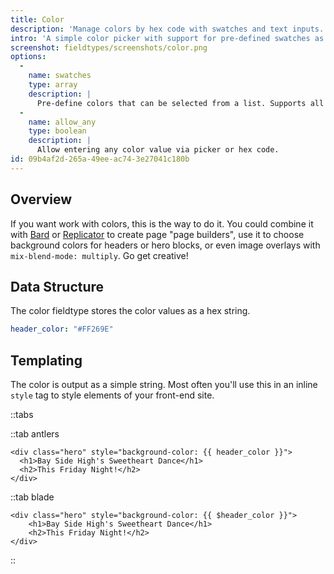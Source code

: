 ```yaml
---
title: Color
description: 'Manage colors by hex code with swatches and text inputs.'
intro: 'A simple color picker with support for pre-defined swatches as well as entering a color by hex code.'
screenshot: fieldtypes/screenshots/color.png
options:
  -
    name: swatches
    type: array
    description: |
      Pre-define colors that can be selected from a list. Supports all color mode formats.
  -
    name: allow_any
    type: boolean
    description: |
      Allow entering any color value via picker or hex code.
id: 09b4af2d-265a-49ee-ac74-3e27041c180b
---
```

## Overview

If you want work with colors, this is the way to do it. You could combine it with [Bard](/fieldtypes/bard) or [Replicator](/fieldtypes/replicator) to create page "page builders", use it to choose background colors for headers or hero blocks, or even image overlays with `mix-blend-mode: multiply`. Go get creative!

## Data Structure

The color fieldtype stores the color values as a hex string.

``` yaml
header_color: "#FF269E"
```

## Templating

The color is output as a simple string. Most often you'll use this in an inline `style` tag to style elements of your front-end site.

::tabs

::tab antlers

```antlers
<div class="hero" style="background-color: {{ header_color }}">
  <h1>Bay Side High's Sweetheart Dance</h1>
  <h2>This Friday Night!</h2>
</div>
```

::tab blade

```blade
<div class="hero" style="background-color: {{ $header_color }}">
	<h1>Bay Side High's Sweetheart Dance</h1>
	<h2>This Friday Night!</h2>
</div>
```
::
